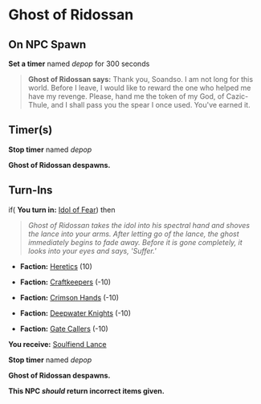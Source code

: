 # Ghost of Ridossan



## On NPC Spawn

**Set a timer** named *depop* for 300 seconds

>**Ghost of Ridossan says:** Thank you, Soandso. I am not long for this world. Before I leave, I would like to reward the one who helped me have my revenge. Please, hand me the token of my God, of Cazic-Thule, and I shall pass you the spear I once used. You've earned it.
## Timer(s)

**Stop timer** named *depop*

**Ghost of Ridossan despawns.**
## Turn-Ins





if( **You turn in:** [Idol of Fear](/item/2297)) then 


>*Ghost of Ridossan takes the idol into his spectral hand and shoves the lance into your arms. After letting go of the lance, the ghost immediately begins to fade away. Before it is gone completely, it looks into your eyes and says, 'Suffer.'*


* __Faction:__ [Heretics](/faction/265) (10)


* __Faction:__ [Craftkeepers](/faction/231) (-10)


* __Faction:__ [Crimson Hands](/faction/233) (-10)


* __Faction:__ [Deepwater Knights](/faction/242) (-10)


* __Faction:__ [Gate Callers](/faction/254) (-10)


 **You receive:**  [Soulfiend Lance](/item/2099) 


**Stop timer** named *depop*


**Ghost of Ridossan despawns.**

**This NPC *should* return incorrect items given.**
